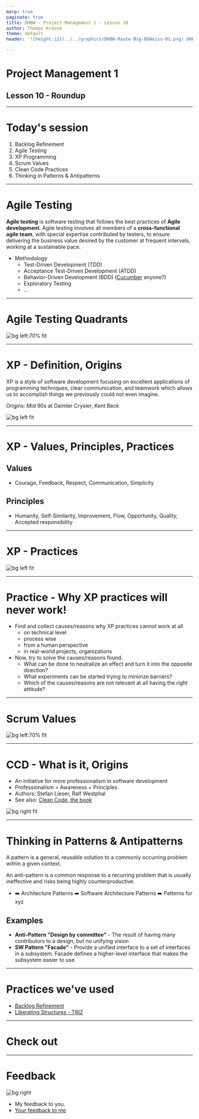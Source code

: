 ```yaml
---
marp: true
paginate: true
title: DHBW - Project Management 1 - Lesson 10
author: Thomas Krause
theme: default
header: '![height:12](../../graphics/DHBW-Raute-Big-BGWeiss-01.png) DHBW - Project Management 1 - Lesson 10

---
```


<!-- markdownlint-disable MD025 MD045 MD012 MD024 MD026 -->

# Project Management 1

## Lesson 10 - Roundup

---

# Today's session

1. Backlog Refinement
2. Agile Testing
3. XP Programming
4. Scrum Values
5. Clean Code Practices
6. Thinking in Patterns & Antipatterns

---

# Agile Testing

**Agile testing** is software testing that follows the best practices of **Agile development**. Agile testing involves all members of a **cross-functional agile team**, with special expertise contributed by testers, to ensure delivering the business value desired by the customer at frequent intervals, working at a sustainable pace.

* Methodology
  * Test-Driven Development (TDD)
  * Acceptance Test-Driven Development (ATDD)
  * Behavior-Driven Development (BDD) ([Cucumber](https://cucumber.io/) anyone?)
  * Exploratory Testing
  * ...

---

# Agile Testing Quadrants

![bg left:70% fit](graphics/agile-testing-quadrants.drawio.svg)

---

# XP - Definition, Origins

XP is a style of software development focusing on excellent applications of programming techniques, clear communication, and teamwork which allows us to accomplish things we previously could not even imagine.

Origins: Mid 90s at Daimler Crysler, Kent Beck

![bg left fit](graphics/xp%20bridge%20-%20values-principles-practices.png)

---

# XP - Values, Principles, Practices

## Values

* Courage, Feedback, Respect, Communication, Simplicity

## Principles

* Humanity, Self-Similarity, Improvement, Flow, Opportunity, Quality, Accepted responsibility

---

# XP - Practices

![bg left fit](graphics/xp-practices.drawio.svg)

---

<!-- _backgroundColor: lightblue -->

# Practice - Why XP practices will never work!

* Find and collect causes/reasons why XP practices cannot work at all
  * on technical level
  * process wise
  * from a human perspective
  * in real-world projects, organizations
* Now, try to solve the causes/reasons found.
  * What can be done to neutralize an effect and turn it into the opposite direction?
  * What experiments can be started trying to minimze barriers?
  * Which of the causes/reasons are not relevant at all having the right attitude?

---

# Scrum Values

![bg left:70% fit](graphics/scrum%20values%20poster.png)

<!-- _footer: Source: [scrum.org](https://scrumorg-website-prod.s3.amazonaws.com/drupal/2018-05/ScrumValues-Tabloid.pdf) -->
---

# CCD - What is it, Origins

* An initiative for more professionalism in software development
* Professionalism = Awareness + Principles
* Authors: Stefan Lieser, Ralf Westphal
* See also: [Clean Code, the book](https://www.oreilly.com/library/view/clean-code-a/9780136083238/)


![bg right fit](graphics/ccd%20poster.png)

<!-- _footer: Source (poster): [http://michael.hoennig.de/download/CCD-Poster.pdf](http://michael.hoennig.de/download/CCD-Poster.pdf) -->

---

# Thinking in Patterns & Antipatterns

A pattern is a general, reusable solution to a commonly occurring problem within a given context.

An anti-pattern is a common response to a recurring problem that is usually ineffective and risks being highly counterproductive.

* ➡️ Architecture Patterns ➡️ Software Architecture Patterns ➡️ Patterns for xyz

## Examples

* **Anti-Pattern "Design by committee"** - The result of having many contributors to a design, but no unifying vision
* **SW Pattern "Facade"** - Provide a unified interface to a set of interfaces in a subsystem. Facade defines a higher-level interface that makes the subsystem easier to use.

---
<!-- _backgroundColor:  LightGreen -->
# Practices we've used

* [Backlog Refinement](https://www.agilealliance.org/glossary/backlog-refinement)
* [Liberating Structures - TRIZ](https://www.liberatingstructures.com/6-making-space-with-triz/)

---

<!-- _backgroundColor: lightblue -->
# Check out

---
<!-- _backgroundColor: lightblue -->

# Feedback

![bg right](../graphics/noun-feedback-4502385.svg)

* My feedback to you.
* [Your feedback to me](https://moodle.dhbw.de/mod/feedback/edit.php?id=180664)

